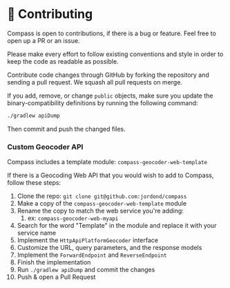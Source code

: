 # 💾 Contributing

Compass is open to contributions, if there is a bug or feature. Feel free to open up a PR or an issue.

Please make every effort to follow existing conventions and style in order to keep the code as readable as possible.

Contribute code changes through GitHub by forking the repository and sending a pull request. We squash all pull requests on merge.

If you add, remove, or change `public` objects, make sure you update the binary-compatibility definitions by running the following command:

```bash
./gradlew apiDump
```

Then commit and push the changed files.

### Custom Geocoder API

Compass includes a template module: `compass-geocoder-web-template`

If there is a Geocoding Web API that you would wish to add to Compass, follow these steps:

1. Clone the repo: `git clone git@github.com:jordond/compass`
2. Make a copy of the `compass-geocoder-web-template` module
3. Rename the copy to match the web service you're adding:
   1. ex: `compass-geocoder-web-myapi`
4. Search for the word "Template" in the module and replace it with your service name
5. Implement the `HttpApiPlatformGeocoder` interface
6. Customize the URL, query parameters, and the response models
7. Implement the `ForwardEndpoint` and `ReverseEndpoint`
8. Finish the implementation
9. Run `./gradlew apiDump` and commit the changes
10. Push & open a Pull Request

